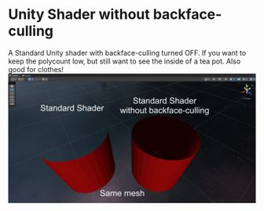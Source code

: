 # Unity Shader without backface-culling
 A Standard Unity shader with backface-culling turned OFF. If you want to keep the polycount low, but still want to see the inside of a tea pot.
 Also good for clothes!
 ![Alt text](example.png)
